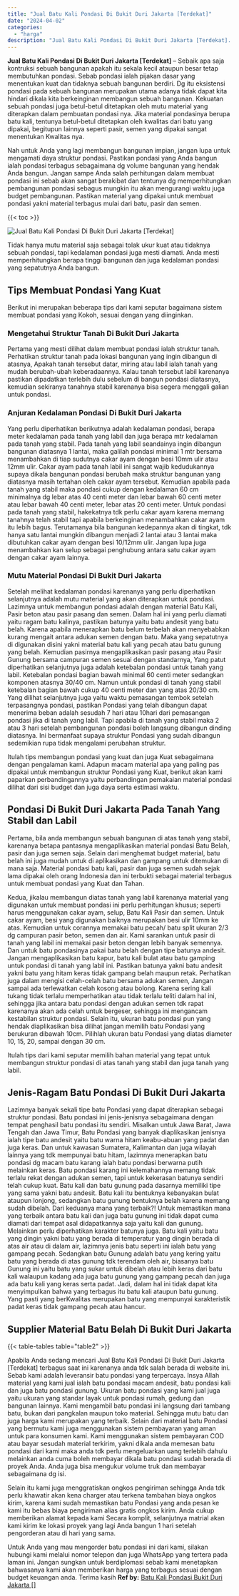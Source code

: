```yaml
---
title: "Jual Batu Kali Pondasi Di Bukit Duri Jakarta [Terdekat]"
date: "2024-04-02"
categories: 
  - "harga"
description: "Jual Batu Kali Pondasi Di Bukit Duri Jakarta [Terdekat]. Untuk Anda yang mau mengorder batu pondasi ini dari kami, silakan hubungi kami melalui nomor telepon..."
---
```


**Jual Batu Kali Pondasi Di Bukit Duri Jakarta \[Terdekat\]** – Sebaik apa saja kontruksi sebuah bangunan apakah itu sekala kecil ataupun besar tetap membutuhkan pondasi. Sebab pondasi ialah pijakan dasar yang menentukan kuat dan tidaknya sebuah bangunan berdiri. Dg itu eksistensi pondasi pada sebuah bangunan merupakan utama adanya tidak dapat kita hindari dikala kita berkeinginan membangun sebuah bangunan. Kekuatan sebuah pondasi juga betul-betul ditetapkan oleh mutu material yang diterapkan dalam pembuatan pondasi nya. Jika material pondasinya berupa batu kali, tentunya betul-betul ditetapkan oleh kwalitas dari batu yang dipakai, begitupun lainnya seperti pasir, semen yang dipakai sangat menentukan Kwalitas nya.

Nah untuk Anda yang lagi membangun bangunan impian, jangan lupa untuk mengamati daya struktur pondasi. Pastikan pondasi yang Anda bangun ialah pondasi terbagus sebagaimana dg volume bangunan yang hendak Anda bangun. Jangan sampe Anda salah perhitungan dalam membuat pondasi ini sebab akan sangat berakibat dan tentunya dg memperhitungkan pembangunan pondasi sebagus mungkin itu akan mengurangi waktu juga budget pembangunan. Pastikan material yang dipakai untuk membuat pondasi yakni material terbagus mulai dari batu, pasir dan semen.

{{< toc >}}

![Jual Batu Kali Pondasi Di Bukit Duri Jakarta [Terdekat]](/images/jual-batu-kali-18.png)

Tidak hanya mutu material saja sebagai tolak ukur kuat atau tidaknya sebuah pondasi, tapi kedalaman pondasi juga mesti diamati. Anda mesti memperhitungkan berapa tinggi bangunan dan juga kedalaman pondasi yang sepatutnya Anda bangun.

## Tips Membuat Pondasi Yang Kuat

Berikut ini merupakan beberapa tips dari kami seputar bagaimana sistem membuat pondasi yang Kokoh, sesuai dengan yang diinginkan.

### Mengetahui Struktur Tanah Di Bukit Duri Jakarta

Pertama yang mesti dilihat dalam membuat pondasi ialah struktur tanah. Perhatikan struktur tanah pada lokasi bangunan yang ingin dibangun di atasnya, Apakah tanah tersebut datar, miring atau labil ialah tanah yang mudah berubah-ubah keberadaannya. Kalau tanah tersebut labil karenanya pastikan dipadatkan terlebih dulu sebelum di bangun pondasi diatasnya, kemudian sekiranya tanahnya stabil karenanya bisa segera menggali galian untuk pondasi.

### Anjuran Kedalaman Pondasi Di Bukit Duri Jakarta

Yang perlu diperhatikan berikutnya adalah kedalaman pondasi, berapa meter kedalaman pada tanah yang labil dan juga berapa mtr kedalaman pada tanah yang stabil. Pada tanah yang labil seandainya ingin dibangun bangunan diatasnya 1 lantai, maka galilah pondasi minimal 1 mtr bersama menambahkan di tiap sudutnya cakar ayam dengan besi 10mm ulir atau 12mm ulir. Cakar ayam pada tanah labil ini sangat wajib kedudukannya supaya dikala bangunan pondasi berubah maka struktur bangunan yang diatasnya masih tertahan oleh cakar ayam tersebut. Kemudian apabila pada tanah yang stabil maka pondasi cukup dengan kedalaman 60 cm minimalnya dg lebar atas 40 centi meter dan lebar bawah 60 centi meter atau lebar bawah 40 centi meter, lebar atas 20 centi meter. Untuk pondasi pada tanah yang stabil, hakekatnya tdk perlu cakar ayam karena memang tanahnya telah stabil tapi apabila berkeinginan menambahkan cakar ayam itu lebih bagus. Terutamanya bila bangunan kedepannya akan di tingkat, tdk hanya satu lantai mungkin dibangun menjadi 2 lantai atau 3 lantai maka dibutuhkan cakar ayam dengan besi 10/12mm ulir. Jangan lupa juga menambahkan kan selup sebagai penghubung antara satu cakar ayam dengan cakar ayam lainnya.

### Mutu Material Pondasi Di Bukit Duri Jakarta

Setelah melihat kedalaman pondasi karenanya yang perlu diperhatikan selanjutnya adalah mutu material yang akan diterapkan untuk pondasi. Lazimnya untuk membangun pondasi adalah dengan material Batu Kali, Pasir beton atau pasir pasang dan semen. Dalam hal ini yang perlu diamati yaitu ragam batu kalinya, pastikan batunya yaitu batu andesit yang batu belah. Karena apabila menerapkan batu belum terbelah akan menyebabkan kurang mengait antara adukan semen dengan batu. Maka yang sepatutnya di digunakan disini yakni material batu kali yang pecah atau batu gunung yang belah. Kemudian pasirnya mengaplikasikan pasir pasang atau Pasir Gunung bersama campuran semen sesuai dengan standarnya, Yang patut diperhatikan selanjutnya juga adalah ketebalan pondasi untuk tanah yang labil. Ketebalan pondasi bagian bawah minimal 60 centi meter sedangkan komponen atasnya 30/40 cm. Namun untuk pondasi di tanah yang stabil ketebalan bagian bawah cukup 40 centi meter dan yang atas 20/30 cm. Yang dilihat selanjutnya juga yaitu waktu pemasangan tembok setelah terpasangnya pondasi, pastikan Pondasi yang telah dibangun dapat menerima beban adalah sesudah 7 hari atau 10hari dari pemasangan pondasi jika di tanah yang labil. Tapi apabila di tanah yang stabil maka 2 atau 3 hari setelah pembangunan pondasi boleh langsung dibangun dinding diatasnya. Ini bermanfaat supaya struktur Pondasi yang sudah dibangun sedemikian rupa tidak mengalami perubahan struktur.

Itulah tips membangun pondasi yang kuat dan juga Kuat sebagaimana dengan pengalaman kami. Adapun macam material apa yang paling pas dipakai untuk membangun struktur Pondasi yang Kuat, berikut akan kami paparkan perbandingannya yaitu perbandingan pemakaian material pondasi dilihat dari sisi budget dan juga daya serta estimasi waktu.

## Pondasi Di Bukit Duri Jakarta Pada Tanah Yang Stabil dan Labil

Pertama, bila anda membangun sebuah bangunan di atas tanah yang stabil, karenanya betapa pantasnya mengaplikasikan material pondasi Batu Belah, pasir dan juga semen saja. Selain dari menghemat budget material, batu belah ini juga mudah untuk di aplikasikan dan gampang untuk ditemukan di mana saja. Material pondasi batu kali, pasir dan juga semen sudah sejak lama dipakai oleh orang Indonesia dan ini terbukti sebagai material terbagus untuk membuat pondasi yang Kuat dan Tahan.

Kedua, jikalau membangun diatas tanah yang labil karenanya material yang digunakan untuk membuat pondasi ini perlu perhitungan khusus; seperti harus menggunakan cakar ayam, selup, Batu Kali Pasir dan semen. Untuk cakar ayam, besi yang digunakan baiknya merupakan besi ulir 10mm ke atas. Kemudian untuk corannya memakai batu pecah/ batu split ukuran 2/3 dg campuran pasir beton, semen dan air. Kami sarankan untuk pasir di tanah yang labil ini memakai pasir beton dengan lebih banyak semennya. Dan untuk batu pondasinya pakai batu belah dengan tipe batunya andesit. Jangan mengaplikasikan batu kapur, batu kali bulat atau batu gamping untuk pondasi di tanah yang labil ini. Pastikan batunya yakni batu andesit yakni batu yang hitam keras tidak gampang belah maupun retak. Perhatikan juga dalam mengisi celah-celah batu bersama adukan semen, Jangan sampai ada terlewatkan celah kosong atau bolong. Karena sering kali tukang tidak terlalu memperhatikan atau tidak terlalu teliti dalam hal ini, sehingga jika antara batu pondasi dengan adukan semen tdk rapat karenanya akan ada celah untuk bergeser, sehingga ini mengancam kestabilan struktur pondasi. Selain itu, ukuran batu pondasi pun yang hendak diaplikasikan bisa dilihat jangan memilih batu Pondasi yang berukuran dibawah 10cm. Pilihlah ukuran batu Pondasi yang diatas diameter 10, 15, 20, sampai dengan 30 cm.

Itulah tips dari kami seputar memilih bahan material yang tepat untuk membangun struktur pondasi di atas tanah yang stabil dan juga tanah yang labil.

## Jenis-Ragam Batu Pondasi Di Bukit Duri Jakarta

Lazimnya banyak sekali tipe batu Pondasi yang dapat diterapkan sebagai struktur pondasi. Batu pondasi ini jenis-jenisnya sebagaimana dengan tempat penghasil batu pondasi itu sendiri. Misalkan untuk Jawa Barat, Jawa Tengah dan Jawa Timur, Batu Pondasi yang banyak diaplikasikan jenisnya ialah tipe batu andesit yaitu batu warna hitam keabu-abuan yang padat dan juga keras. Dan untuk kawasan Sumatera, Kalimantan dan juga wilayah lainnya yang tdk mempunyai batu hitam, lazimnya menerapkan batu pondasi dg macam batu karang ialah batu pondasi berwarna putih melainkan keras. Batu pondasi karang ini kelemahannya memang tidak terlalu rekat dengan adukan semen, tapi untuk kekerasan batunya sendiri telah cukup kuat. Batu kali dan batu gunung pada dasarnya memiliki tipe yang sama yakni batu andesit. Batu kali itu bentuknya kebanyakan bulat ataupun lonjong, sedangkan batu gunung bentuknya belah karena memang sudah dibelah. Dari keduanya mana yang terbaik?! Untuk memastikan mana yang terbaik antara batu kali dan juga batu gunung ini tidak dapat cuma diamati dari tempat asal didapatkannya saja yaitu kali dan gunung. Melainkan perlu diperhatikan karakter batunya juga. Batu kali yaitu batu yang dingin yakni batu yang berada di temperatur yang dingin berada di atas air atau di dalam air, lazimnya jenis batu seperti ini ialah batu yang gampang pecah. Sedangkan batu Gunung adalah batu yang kering yaitu batu yang berada di atas gunung tdk terendam oleh air, biasanya batu Gunung ini yaitu batu yang sukar untuk dibelah atau lebih keras dari batu kali walaupun kadang ada juga batu gunung yang gampang pecah dan juga ada batu kali yang keras serta padat. Jadi, dalam hal ini tidak dapat kita menyimpulkan bahwa yang terbagus itu batu kali ataupun batu gunung. Yang pasti yang berKwalitas merupakan batu yang mempunyai karakteristik padat keras tidak gampang pecah atau hancur.

## Supplier Material Batu Belah Di Bukit Duri Jakarta

{{< table-tables table="table2" >}}

Apabila Anda sedang mencari Jual Batu Kali Pondasi Di Bukit Duri Jakarta \[Terdekat\] terbagus saat ini karenanya anda tdk salah berada di website ini. Sebab kami adalah leveransir batu pondasi yang terpercaya. Insya Allah material yang kami jual ialah batu pondasi macam andesit, batu pondasi kali dan juga batu pondasi gunung. Ukuran batu pondasi yang kami jual juga yaitu ukuran yang standar layak untuk pondasi rumah, gedung dan bangunan lainnya. Kami mengambil batu pondasi ini langsung dari tambang batu, bukan dari pangkalan maupun toko material. Sehingga mutu batu dan juga harga kami merupakan yang terbaik. Selain dari material batu Pondasi yang bermutu kami juga menggunakan sistem pembayaran yang aman untuk para konsumen kami. Kami menggunakan sistem pembayaran COD atau bayar sesudah material terkirim, yakni dikala anda memesan batu pondasi dari kami maka anda tdk perlu mengeluarkan uang terlebih dahulu melainkan anda cuma boleh membayar dikala batu pondasi sudah berada di proyek Anda. Anda juga bisa mengukur volume truk dan membayar sebagaimana dg isi.

Selain itu kami juga menggratiskan ongkos pengiriman sehingga Anda tdk perlu khawatir akan kena charger atau terkena tambahan biaya ongkos kirim, karena kami sudah memastikan batu Pondasi yang anda pesan ke kami itu bebas biaya pengiriman alias gratis ongkos kirim. Anda cukup memberikan alamat kepada kami Secara komplit, selanjutnya matrial akan kami kirim ke lokasi proyek yang lagi Anda bangun 1 hari setelah pengorderan atau di hari yang sama.

Untuk Anda yang mau mengorder batu pondasi ini dari kami, silakan hubungi kami melalui nomor telepon dan juga WhatsApp yang tertera pada laman ini. Jangan sungkan untuk berdiplomasi sebab kami menetapkan bahwasanya kami akan memberikan harga yang terbagus sesuai dengan budget keuangan anda. Terima kasih
**Ref by:** [Batu Kali Pondasi Bukit Duri Jakarta []](https://id.wikipedia.org/wiki/Batu)

